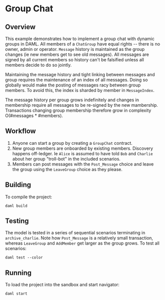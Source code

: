 # Group Chat

## Overview

This example demonstrates how to implement a group chat with dynamic groups in DAML. All members of a `ChatGroup` have equal rights -- there is no owner, admin or operator. `Message` history is maintained as the group changes (ie new members get to see old messages). All messages are signed by all current members so history can't be falsified unless all members decide to do so jointly.

Maintaining the message history and tight linking between messages and group requires the maintenance of an index of all messages. Doing so globally would make the posting of messages racy between group members. To avoid this, the index is sharded by member in `MessageIndex`.

The message history per group grows indefinitely and changes in membership require all messages to be re-signed by the new mambership. Transactions changing group membership therefore grow in complexity O(#messages * #members).

## Workflow
1. Anyone can start a group by creating a `GroupChat` contract.
2. New group members are onboarded by existing members. Discovery happens off-ledger. Ie `Alice` is assumed to have told `Bob` and `Charlie` about her group "troll-bot" in the included scenarios.
3. Members can post messages with the `Post_Message` choice and leave the group using the `LeaveGroup` choice as they please.

## Building
To compile the project:
```
daml build
```

## Testing
The model is tested in a series of sequential scenarios terminating in `archive_charlie`. Note how `Post_Message` is a relatively small transaction, whereas `LeaveGroup` and `AddMember` get larger as the group grows.
To test all scenarios:
```
daml test --color
```

## Running
To load the project into the sandbox and start navigator:
```
daml start
```

